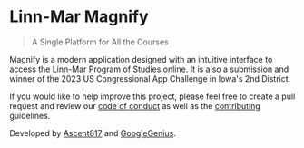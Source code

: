 # Linn-Mar Magnify

> A Single Platform for All the Courses

Magnify is a modern application designed with an intuitive interface to access the Linn-Mar Program of Studies online. It is also a submission and winner of the 2023 US Congressional App Challenge in Iowa's 2nd District.

If you would like to help improve this project, please feel free to create a pull request and review our [code of conduct](./CODE_OF_CONDUCT.md) as well as the [contributing](./CONTRIBUTING.md) guidelines.

Developed by [Ascent817](https://github.com/Ascent817) and [GoogleGenius](https://github.com/GoogleGenius).

